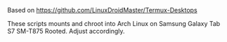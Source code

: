 Based on https://github.com/LinuxDroidMaster/Termux-Desktops

These scripts mounts and chroot into Arch Linux on Samsung Galaxy Tab S7 SM-T875 Rooted. Adjust accordingly.
